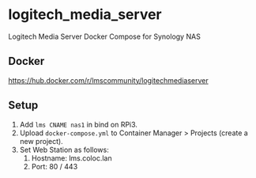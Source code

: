 # logitech_media_server
Logitech Media Server Docker Compose for Synology NAS

## Docker

https://hub.docker.com/r/lmscommunity/logitechmediaserver


## Setup

1. Add `lms CNAME nas1` in bind on RPi3.
1. Upload `docker-compose.yml` to Container Manager > Projects (create a new project).
1. Set Web Station as follows:
	1. Hostname: lms.coloc.lan
	1. Port: 80 / 443
